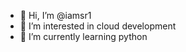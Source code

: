 - 👋 Hi, I’m @iamsr1
- 👀 I’m interested in cloud development
- 🌱 I’m currently learning python

<!---
iamsr1/iamsr1 is a ✨ special ✨ repository because its `README.md` (this file) appears on your GitHub profile.
You can click the Preview link to take a look at your changes.
--->
